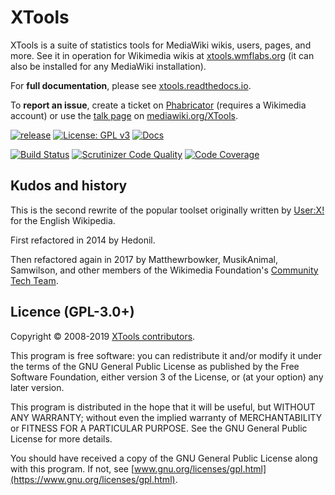 XTools
======

XTools is a suite of statistics tools for MediaWiki wikis, users, pages, and more.
See it in operation for Wikimedia wikis at [xtools.wmflabs.org](https://xtools.wmflabs.org/)
(it can also be installed for any MediaWiki installation).

For **full documentation**, please see [xtools.readthedocs.io](https://xtools.readthedocs.io).

To **report an issue**, create a ticket on [Phabricator](https://phabricator.wikimedia.org/maniphest/task/edit/form/1/?title=PLEASE%20REPLACE%20WITH%20A%20DESCRIPTION%20OF%20THE%20ISSUE&projects=XTools&description=Please%20provide%20any%20further%20details%20here) (requires a Wikimedia account) or use the [talk page](https://www.mediawiki.org/wiki/Talk:XTools) on [mediawiki.org/XTools](https://www.mediawiki.org/wiki/XTools).

[![release](https://img.shields.io/github/release/x-tools/xtools.svg)](https://github.com/x-tools/xtools/releases/latest)
[![License: GPL v3](https://img.shields.io/badge/License-GPL%20v3-blue.svg)](https://www.gnu.org/licenses/gpl-3.0)
[![Docs](https://readthedocs.org/projects/xtools/badge/?version=stable)](https://xtools.readthedocs.io/en/stable/?badge=stable)

[![Build Status](https://scrutinizer-ci.com/g/x-tools/xtools/badges/build.png?b=master)](https://scrutinizer-ci.com/g/x-tools/xtools/build-status/master)
[![Scrutinizer Code Quality](https://scrutinizer-ci.com/g/x-tools/xtools/badges/quality-score.png?b=master)](https://scrutinizer-ci.com/g/x-tools/xtools/?branch=master)
[![Code Coverage](https://scrutinizer-ci.com/g/x-tools/xtools/badges/coverage.png?b=master)](https://scrutinizer-ci.com/g/x-tools/xtools/?branch=master)

## Kudos and history

This is the second rewrite of the popular toolset
originally written by [User:X!](https://en.wikipedia.org/wiki/User:X!) for the English Wikipedia.

First refactored in 2014 by Hedonil.

Then refactored again in 2017 by Matthewrbowker, MusikAnimal, Samwilson,
and other members of the Wikimedia Foundation's [Community Tech Team](https://meta.wikimedia.org/wiki/Community_Tech).

## Licence (GPL-3.0+)

Copyright © 2008-2019 [XTools contributors](https://github.com/x-tools/xtools/graphs/contributors).

This program is free software:
you can redistribute it and/or modify it under the terms of the GNU General Public License
as published by the Free Software Foundation, either version 3 of the License,
or (at your option) any later version.

This program is distributed in the hope that it will be useful, but WITHOUT ANY WARRANTY;
without even the implied warranty of MERCHANTABILITY or FITNESS FOR A PARTICULAR PURPOSE.
See the GNU General Public License for more details.

You should have received a copy of the GNU General Public License along with this program.
If not, see [www.gnu.org/licenses/gpl.html](https://www.gnu.org/licenses/gpl.html).
